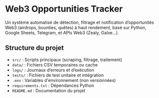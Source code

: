 # Web3 Opportunities Tracker
Un système automatisé de détection, filtrage et notification d’opportunités Web3 (airdrops, bounties, quêtes) à haut rendement, basé sur Python, Google Sheets, Telegram, et APIs Web3 (Zealy, Galxe...).

## Structure du projet

- `src/` : Scripts principaux (scraping, filtrage, traitement)
- `data/` : Fichiers CSV temporaires ou cache
- `logs/` : Journaux d’erreurs et d’exécution
- `tests/` : Fichiers de test unitaire et intégration
- `.env` : Variables d'environnement (non versionnées)
- `requirements.txt` : Dépendances Python
- `README.md` : Documentation du projet

